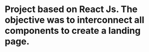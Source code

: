 # Project based on React Js. The objective was to interconnect all components to create a landing page.